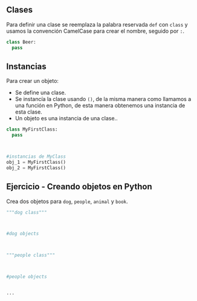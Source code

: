 ## Clases

Para definir una clase se reemplaza la palabra reservada `def` con `class` y usamos la convención CamelCase para crear el nombre, seguido por `:`.

```python
class Beer:
  pass


```

## Instancias

Para crear un objeto:

- Se define una clase.
- Se instancía la clase usando `()`, de la misma manera como llamamos a una función en Python, de esta manera obtenemos una instancia de esta clase.
- Un objeto es una instancia de una clase..

```Python
class MyFirstClass:
  pass



#instancias de MyClass
obj_1 = MyFirstClass()
obj_2 = MyFirstClass()

```

## Ejercicio - Creando objetos en Python

Crea dos objetos para `dog`, `people`, `animal` y `book`.

```python
"""dog class"""



#dog objects



"""people class"""



#people objects


...


```